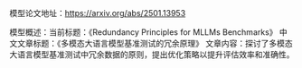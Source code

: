 模型论文地址：https://arxiv.org/abs/2501.13953

模型概述：当前标题：《Redundancy Principles for MLLMs Benchmarks》
中文文章标题：《多模态大语言模型基准测试的冗余原理》
文章内容：探讨了多模态大语言模型基准测试中冗余数据的原则，提出优化策略以提升评估效率和准确性。
